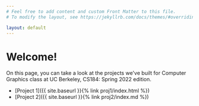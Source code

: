 ```yaml
---
# Feel free to add content and custom Front Matter to this file.
# To modify the layout, see https://jekyllrb.com/docs/themes/#overriding-theme-defaults

layout: default
---
```


# Welcome! 

On this page, you can take a look at the projects we've built for Computer Graphics class at UC Berkeley, CS184: Spring 2022 edition. 

- [Project 1]({{ site.baseurl }}{% link proj1/index.html %})
- [Project 2]({{ site.baseurl }}{% link proj2/index.md %})
